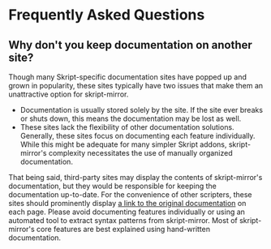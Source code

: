 # Frequently Asked Questions

## Why don't you keep documentation on another site?

Though many Skript-specific documentation sites have popped up and grown in popularity, these sites typically have two issues that make them an unattractive option for skript-mirror.

* Documentation is usually stored solely by the site. If the site ever breaks or shuts down, this means the documentation may be lost as well.
* These sites lack the flexibility of other documentation solutions. Generally, these sites focus on documenting each feature individually. While this might be adequate for many simpler Skript addons, skript-mirror's complexity necessitates the use of manually organized documentation.

That being said, third-party sites may display the contents of skript-mirror's documentation, but they would be responsible for keeping the documentation up-to-date. For the convenience of other scripters, these sites should prominently display [a link to the original documentation](https://skript-mirror.gitbook.io/docs/) on each page. Please avoid documenting features individually or using an automated tool to extract syntax patterns from skript-mirror. Most of skript-mirror's core features are best explained using hand-written documentation.

